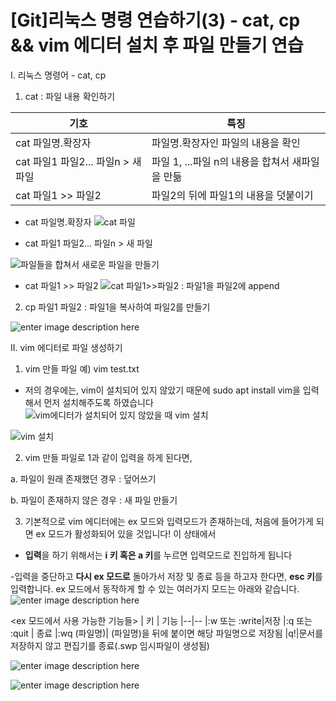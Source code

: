 # [Git]리눅스 명령 연습하기(3) - cat, cp && vim 에디터 설치 후 파일 만들기 연습

I. 리눅스 명령어 - cat, cp
1. cat : 파일 내용 확인하기

| 기호 | 특징
|--|--
|cat 파일명.확장자| 파일명.확장자인 파일의 내용을 확인
|cat 파일1 파일2... 파일n > 새 파일 | 파일 1, ...파일 n의 내용을 합쳐서 새파일을 만듦
|cat 파일1 >> 파일2 | 파일2의 뒤에 파일1의 내용을 덧붙이기

- cat 파일명.확장자
![cat 파일](https://github.com/hy6219/TIL-Today-I-Learned-/blob/main/gitStudy/doItStudy/linux/commands/cat/cat%20%EB%AA%85%EB%A0%B9%EC%96%B4%20-%20%ED%85%8D%EC%8A%A4%ED%8A%B8%20%EB%AC%B8%EC%84%9C%20%EB%82%B4%EC%9A%A9%20%ED%99%95%EC%9D%B8%ED%95%98%EA%B8%B0.PNG?raw=true)

- cat 파일1 파일2... 파일n > 새 파일

![파일들을 합쳐서 새로운 파일을 만들기](https://github.com/hy6219/TIL-Today-I-Learned-/blob/main/gitStudy/doItStudy/linux/commands/cat/cat%20%ED%8C%8C%EC%9D%BC1%20%ED%8C%8C%EC%9D%BC2%20%28%EC%9A%B0%EA%BA%BD%EC%87%A0%EA%B8%B0%ED%98%B8%29%20%ED%8C%8C%EC%9D%BC3%20--%ED%8C%8C%EC%9D%BC1%EA%B3%BC%20%ED%8C%8C%EC%9D%BC2%EB%A5%BC%20%ED%95%A9%EC%B3%90%EC%84%9C%20%ED%8C%8C%EC%9D%BC3%EC%9D%84%20%EB%A7%8C%EB%93%A4%EA%B8%B0.PNG?raw=true)

- cat 파일1 >> 파일2
![cat 파일1>>파일2 : 파일1을 파일2에 append](https://github.com/hy6219/TIL-Today-I-Learned-/blob/main/gitStudy/doItStudy/linux/commands/cat/cat%20%ED%8C%8C%EC%9D%BC1%20%28%EC%9A%B0%EA%BA%BD%EC%87%A0%EA%B8%B0%ED%98%B82%EA%B0%9C%29%20%ED%8C%8C%EC%9D%BC2%20-%20%ED%8C%8C%EC%9D%BC2%20%EB%92%A4%EC%97%90%20%EC%9D%B4%EC%96%B4%EC%84%9C%20%ED%8C%8C%EC%9D%BC1%EC%9D%98%20%EB%82%B4%EC%9A%A9%EC%9D%84%20%EB%B6%99%EC%9D%B4%EA%B8%B0.PNG?raw=true)

2. cp 파일1 파일2 : 파일1을 복사하여 파일2를 만들기

![enter image description here](https://github.com/hy6219/TIL-Today-I-Learned-/blob/main/gitStudy/doItStudy/linux/commands/cp%20file1%20file2/cp%20%ED%8C%8C%EC%9D%BC1%20%ED%8C%8C%EC%9D%BC2%20-%20%ED%8C%8C%EC%9D%BC1%EC%9D%84%20%EB%B3%B5%EC%82%AC%ED%95%9C%20%ED%8C%8C%EC%9D%BC2%20%EC%83%9D%EC%84%B1.PNG?raw=true)


II. vim 에디터로 파일 생성하기

1. vim 만들 파일
   예) vim test.txt
  
  - 저의 경우에는, vim이 설치되어 있지 않았기 때문에 sudo apt install vim을 입력해서 먼저 설치해주도록 하였습니다
![vim에디터가 설치되어 있지 않았을 때 vim 설치](https://github.com/hy6219/TIL-Today-I-Learned-/blob/main/gitStudy/doItStudy/linux/vim/makeFile/vim%20%EC%9D%B4%EC%9A%A9%ED%95%B4%EC%84%9C%20%EB%AC%B8%EC%84%9C%20%EB%A7%8C%EB%93%A4%EA%B8%B0.PNG?raw=true)

![vim 설치](https://github.com/hy6219/TIL-Today-I-Learned-/blob/main/gitStudy/doItStudy/linux/vim/makeFile/%EC%9A%B0%EB%B6%84%ED%88%AC_vim%20%EC%84%A4%EC%B9%98.PNG?raw=true)

2. vim 만들 파일로 1과 같이 입력을 하게 된다면,

a. 파일이 원래 존재했던 경우 : 덮어쓰기

b. 파일이 존재하지 않은 경우 : 새 파일 만들기

3. 기본적으로 vim 에디터에는 ex 모드와 입력모드가 존재하는데, 처음에 들어가게 되면 ex 모드가 활성화되어 있을 것입니다! 이 상태에서 

- **입력**을 하기 위해서는 **i 키 혹은 a 키**를 누르면 입력모드로 진입하게 됩니다

-입력을 중단하고 **다시 ex 모드로** 돌아가서 저장 및 종료 등을 하고자 한다면, **esc 키**를 입력합니다. ex 모드에서 동작하게 할 수 있는 여러가지 모드는 아래와 같습니다.
![enter image description here](https://github.com/hy6219/TIL-Today-I-Learned-/blob/main/gitStudy/doItStudy/linux/vim/makeFile/vim%20-%20i%EB%82%98%20a%EB%8A%94%20ex%20%EB%AA%A8%EB%93%9C%EB%A5%BC%20%EC%9E%85%EB%A0%A5%EB%AA%A8%EB%93%9C%EB%A1%9C%20%EC%A0%84%ED%99%98,%20esc%EB%8A%94%20%EB%8B%A4%EC%8B%9C%20ex%EB%AA%A8%EB%93%9C%EB%A1%9C,%20wq%EB%8A%94%20%EC%A0%80%EC%9E%A5w%20%ED%9B%84%20%EC%A2%85%EB%A3%8Cq.PNG?raw=true)


<ex 모드에서 사용 가능한 기능들>
| 키 | 기능
|--|--
|:w 또는 :write|저장
|:q 또는 :quit | 종료
|:wq (파일명)| (파일명)을 뒤에 붙이면 해당 파일명으로 저장됨
|q!|문서를 저장하지 않고 편집기를 종료(.swp 임시파일이 생성됨)

![enter image description here](https://github.com/hy6219/TIL-Today-I-Learned-/blob/main/gitStudy/doItStudy/linux/vim/makeFile/vim%20ex%20%EB%AA%A8%EB%93%9C%20q!%20%ED%85%8C%EC%8A%A4%ED%8A%B8%202.PNG?raw=true)

![enter image description here](https://github.com/hy6219/TIL-Today-I-Learned-/blob/main/gitStudy/doItStudy/linux/vim/makeFile/vim%20ex%20%EB%AA%A8%EB%93%9C%20q!%20%ED%85%8C%EC%8A%A4%ED%8A%B8%20%EA%B2%B0%EA%B3%BC.PNG?raw=true)
